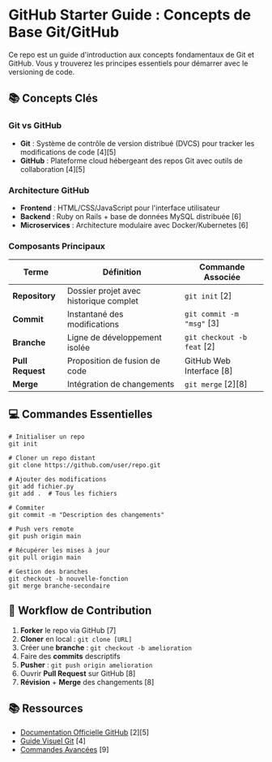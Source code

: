 # GitHub Starter Guide : Concepts de Base Git/GitHub

Ce repo est un guide d'introduction aux concepts fondamentaux de Git et GitHub. Vous y trouverez les principes essentiels pour démarrer avec le versioning de code.

## 📚 Concepts Clés

### Git vs GitHub
- **Git** : Système de contrôle de version distribué (DVCS) pour tracker les modifications de code [4][5]
- **GitHub** : Plateforme cloud hébergeant des repos Git avec outils de collaboration [4][5]

### Architecture GitHub
- **Frontend** : HTML/CSS/JavaScript pour l'interface utilisateur
- **Backend** : Ruby on Rails + base de données MySQL distribuée [6]
- **Microservices** : Architecture modulaire avec Docker/Kubernetes [6]

### Composants Principaux
| Terme | Définition | Commande Associée |
|-------|------------|-------------------|
| **Repository** | Dossier projet avec historique complet | `git init` [2] |
| **Commit** | Instantané des modifications | `git commit -m "msg"` [3] |
| **Branche** | Ligne de développement isolée | `git checkout -b feat` [2] |
| **Pull Request** | Proposition de fusion de code | GitHub Web Interface [8] |
| **Merge** | Intégration de changements | `git merge` [2][8] |

## 💻 Commandes Essentielles

```
# Initialiser un repo
git init

# Cloner un repo distant
git clone https://github.com/user/repo.git

# Ajouter des modifications
git add fichier.py
git add .  # Tous les fichiers

# Commiter
git commit -m "Description des changements"

# Push vers remote
git push origin main

# Récupérer les mises à jour
git pull origin main

# Gestion des branches
git checkout -b nouvelle-fonction
git merge branche-secondaire
```

## 🔄 Workflow de Contribution
1. **Forker** le repo via GitHub [7]
2. **Cloner** en local : `git clone [URL]`
3. Créer une **branche** : `git checkout -b amelioration`
4. Faire des **commits** descriptifs
5. **Pusher** : `git push origin amelioration`
6. Ouvrir **Pull Request** sur GitHub [8]
7. **Révision** + **Merge** des changements [8]

## 📚 Ressources
- [Documentation Officielle GitHub](https://docs.github.com) [2][5]
- [Guide Visuel Git](https://www.pierre-giraud.com) [4]
- [Commandes Avancées](https://www.simplilearn.com) [9]
